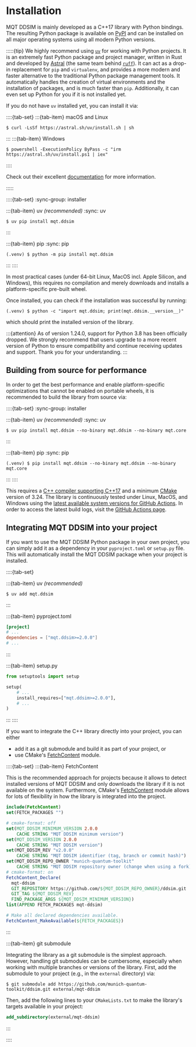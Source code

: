 # Installation

MQT DDSIM is mainly developed as a C++17 library with Python bindings.
The resulting Python package is available on [PyPI](https://pypi.org/project/mqt.ddsim/) and can be installed on all major operating systems using all modern Python versions.

:::::{tip}
We highly recommend using [`uv`](https://docs.astral.sh/uv/) for working with Python projects.
It is an extremely fast Python package and project manager, written in Rust and developed by [Astral](https://astral.sh/) (the same team behind [`ruff`](https://docs.astral.sh/ruff/)).
It can act as a drop-in replacement for `pip` and `virtualenv`, and provides a more modern and faster alternative to the traditional Python package management tools.
It automatically handles the creation of virtual environments and the installation of packages, and is much faster than `pip`.
Additionally, it can even set up Python for you if it is not installed yet.

If you do not have `uv` installed yet, you can install it via:

::::{tab-set}
:::{tab-item} macOS and Linux

```console
$ curl -LsSf https://astral.sh/uv/install.sh | sh
```

:::
:::{tab-item} Windows

```console
$ powershell -ExecutionPolicy ByPass -c "irm https://astral.sh/uv/install.ps1 | iex"
```

::::

Check out their excellent [documentation](https://docs.astral.sh/uv/) for more information.

:::::

::::{tab-set}
:sync-group: installer

:::{tab-item} uv _(recommended)_
:sync: uv

```console
$ uv pip install mqt.ddsim
```

:::

:::{tab-item} pip
:sync: pip

```console
(.venv) $ python -m pip install mqt.ddsim
```

:::
::::

In most practical cases (under 64-bit Linux, MacOS incl. Apple Silicon, and Windows), this requires no compilation and merely downloads and installs a platform-specific pre-built wheel.

Once installed, you can check if the installation was successful by running:

```console
(.venv) $ python -c "import mqt.ddsim; print(mqt.ddsim.__version__)"
```

which should print the installed version of the library.

:::{attention}
As of version 1.24.0, support for Python 3.8 has been officially dropped.
We strongly recommend that users upgrade to a more recent version of Python to ensure compatibility and continue receiving updates and support.
Thank you for your understanding.
:::

## Building from source for performance

In order to get the best performance and enable platform-specific optimizations that cannot be enabled on portable wheels, it is recommended to build the library from source via:

::::{tab-set}
:sync-group: installer

:::{tab-item} uv _(recommended)_
:sync: uv

```console
$ uv pip install mqt.ddsim --no-binary mqt.ddsim --no-binary mqt.core
```

:::

:::{tab-item} pip
:sync: pip

```console
(.venv) $ pip install mqt.ddsim --no-binary mqt.ddsim --no-binary mqt.core
```

:::
::::

This requires a [C++ compiler supporting C++17](https://en.wikipedia.org/wiki/List_of_compilers#C++_compilers) and a minimum [CMake](https://cmake.org/) version of 3.24.
The library is continuously tested under Linux, MacOS, and Windows using the [latest available system versions for GitHub Actions](https://github.com/actions/virtual-environments).
In order to access the latest build logs, visit the [GitHub Actions page](https://github.com/munich-quantum-toolkit/ddsim/actions/workflows/ci.yml).

## Integrating MQT DDSIM into your project

If you want to use the MQT DDSIM Python package in your own project, you can simply add it as a dependency in your `pyproject.toml` or `setup.py` file.
This will automatically install the MQT DDSIM package when your project is installed.

::::{tab-set}

:::{tab-item} uv _(recommended)_

```console
$ uv add mqt.ddsim
```

:::

:::{tab-item} pyproject.toml

```toml
[project]
# ...
dependencies = ["mqt.ddsim>=2.0.0"]
# ...
```

:::

:::{tab-item} setup.py

```python
from setuptools import setup

setup(
    # ...
    install_requires=["mqt.ddsim>=2.0.0"],
    # ...
)
```

:::
::::

If you want to integrate the C++ library directly into your project, you can either

- add it as a git submodule and build it as part of your project, or
- use CMake's [FetchContent](https://cmake.org/cmake/help/latest/module/FetchContent.html) module.

::::{tab-set}
:::{tab-item} FetchContent

This is the recommended approach for projects because it allows to detect installed versions of MQT DDSIM and only downloads the library if it is not available on the system.
Furthermore, CMake's [FetchContent](https://cmake.org/cmake/help/latest/module/FetchContent.html) module allows for lots of flexibility in how the library is integrated into the project.

```cmake
include(FetchContent)
set(FETCH_PACKAGES "")

# cmake-format: off
set(MQT_DDSIM_MINIMUM_VERSION 2.0.0
    CACHE STRING "MQT DDSIM minimum version")
set(MQT_DDSIM_VERSION 2.0.0
    CACHE STRING "MQT DDSIM version")
set(MQT_DDSIM_REV "v2.0.0"
    CACHE STRING "MQT DDSIM identifier (tag, branch or commit hash)")
set(MQT_DDSIM_REPO_OWNER "munich-quantum-toolkit"
    CACHE STRING "MQT DDSIM repository owner (change when using a fork)")
# cmake-format: on
FetchContent_Declare(
  mqt-ddsim
  GIT_REPOSITORY https://github.com/${MQT_DDSIM_REPO_OWNER}/ddsim.git
  GIT_TAG ${MQT_DDSIM_REV}
  FIND_PACKAGE_ARGS ${MQT_DDSIM_MINIMUM_VERSION})
list(APPEND FETCH_PACKAGES mqt-ddsim)

# Make all declared dependencies available.
FetchContent_MakeAvailable(${FETCH_PACKAGES})
```

:::

:::{tab-item} git submodule

Integrating the library as a git submodule is the simplest approach.
However, handling git submodules can be cumbersome, especially when working with multiple branches or versions of the library.
First, add the submodule to your project (e.g., in the `external` directory) via:

```console
$ git submodule add https://github.com/munich-quantum-toolkit/ddsim.git external/mqt-ddsim
```

Then, add the following lines to your `CMakeLists.txt` to make the library's targets available in your project:

```cmake
add_subdirectory(external/mqt-ddsim)
```

:::

::::
